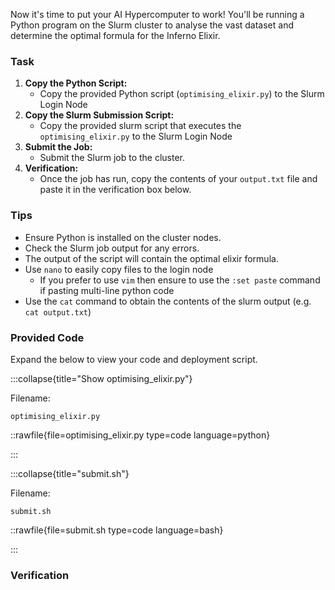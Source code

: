 Now it's time to put your AI Hypercomputer to work! You'll be running a Python program on the Slurm cluster to analyse the vast dataset and determine the optimal formula for the Inferno Elixir.

### Task

1. **Copy the Python Script:**
   - Copy the provided Python script (`optimising_elixir.py`) to the Slurm Login Node
2. **Copy the Slurm Submission Script:**
   - Copy the provided slurm script that executes the `optimising_elixir.py` to the Slurm Login Node
3. **Submit the Job:**
   - Submit the Slurm job to the cluster.
4. **Verification:**
   - Once the job has run, copy the contents of your `output.txt` file and paste it in the verification box below.

### Tips

- Ensure Python is installed on the cluster nodes.
- Check the Slurm job output for any errors.
- The output of the script will contain the optimal elixir formula.
- Use `nano` to easily copy files to the login node
  - If you prefer to use `vim` then ensure to use the `:set paste` command if pasting multi-line python code
- Use the `cat` command to obtain the contents of the slurm output (e.g. `cat output.txt`)

### Provided Code

Expand the below to view your code and deployment script.

:::collapse{title="Show optimising_elixir.py"}

Filename:

```plaintext
optimising_elixir.py
```

::rawfile{file=optimising_elixir.py type=code language=python}

:::

:::collapse{title="submit.sh"}

Filename:

```plaintext
submit.sh
```

::rawfile{file=submit.sh type=code language=bash}

:::

### Verification
